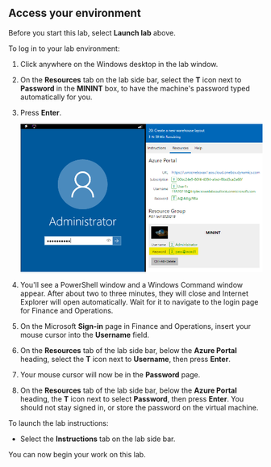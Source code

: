 ## Access your environment

Before you start this lab, select **Launch lab** above. 

To log in to your lab environment:

1. Click anywhere on the Windows desktop in the lab window. 
2. On the **Resources** tab on the lab side bar, select the **T** icon next to **Password** in the **MININT** box, to have the machine's password typed automatically for you. 
3. Press **Enter**. 

   ![Image of the lab password on the Resources tab.](../includes/vm-login.png)

4. You'll see a PowerShell window and a Windows Command window appear. After about two to three minutes, they will close and Internet Explorer will open automatically. Wait for it to navigate to the login page for Finance and Operations. 
5. On the Microsoft **Sign-in** page in Finance and Operations, insert your mouse cursor into the **Username** field. 
6. On the **Resources** tab of the lab side bar, below the **Azure Portal** heading, select the **T** icon next to **Username**, then press **Enter**. 
7. Your mouse cursor will now be in the **Password** page.
8. On the **Resources** tab of the lab side bar, below the **Azure Portal** heading, the **T** icon next to select **Password**, then press **Enter**. You should not stay signed in, or store the password on the virtual machine. 

To launch the lab instructions:

- Select the **Instructions** tab on the lab side bar.

You can now begin your work on this lab. 
